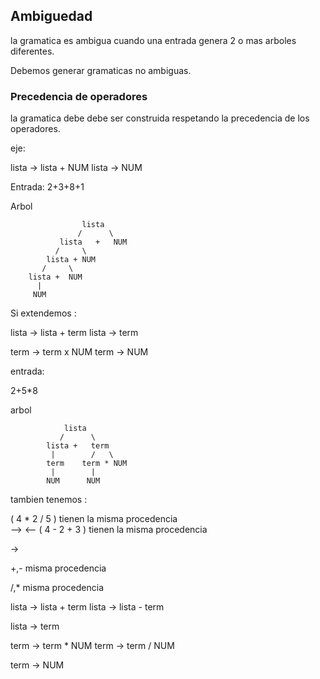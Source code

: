 ## Ambiguedad

la gramatica es ambigua  cuando una entrada genera 2 o mas arboles diferentes.

Debemos generar gramaticas no ambiguas.

### Precedencia de operadores 

la gramatica debe debe ser construida respetando la precedencia de los operadores.

eje:

lista -> lista + NUM 
lista -> NUM

Entrada: 2+3+8+1

Arbol 


                    lista
                   /      \
               lista   +   NUM
              /     \ 
            lista + NUM
           /     \
        lista +  NUM
          |
         NUM


Si extendemos :

lista -> lista + term 
lista -> term 

term -> term x NUM
term -> NUM

entrada:

2+5*8

arbol 

                lista
               /      \  
            lista +   term
             |        /   \
            term    term * NUM
             |        |  
            NUM      NUM

tambien tenemos :

( 4 * 2 / 5  )  tienen la misma procedencia  
 --> 
           <--
( 4 - 2 + 3 ) tienen la misma  procedencia 


-> 

+,- misma procedencia 

/,* misma procedencia 

lista -> lista  +  term 
lista -> lista  -  term 

lista -> term 

term -> term * NUM
term -> term / NUM

term -> NUM



